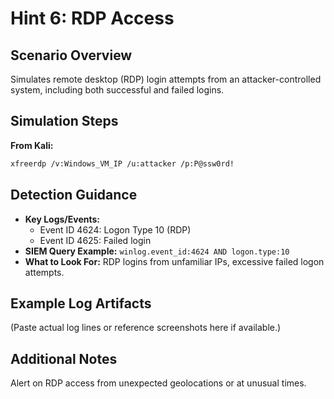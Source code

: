 # Hint 6: RDP Access

## Scenario Overview

Simulates remote desktop (RDP) login attempts from an attacker-controlled system, including both successful and failed logins.

## Simulation Steps

**From Kali:**
```bash
xfreerdp /v:Windows_VM_IP /u:attacker /p:P@ssw0rd!
```

## Detection Guidance

- **Key Logs/Events:**
  - Event ID 4624: Logon Type 10 (RDP)
  - Event ID 4625: Failed login
- **SIEM Query Example:** `winlog.event_id:4624 AND logon.type:10`
- **What to Look For:** RDP logins from unfamiliar IPs, excessive failed logon attempts.

## Example Log Artifacts

(Paste actual log lines or reference screenshots here if available.)

## Additional Notes

Alert on RDP access from unexpected geolocations or at unusual times.
